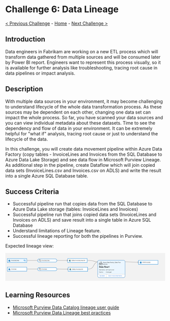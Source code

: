 # Challenge 6: Data Lineage

[< Previous Challenge](./Challenge5.md) - [Home](../README.md) - [Next Challenge >](./Challenge7.md)

## Introduction
Data engineers in Fabrikam are working on a new ETL process which will transform data gathered from multiple sources and will be consumed later by Power BI report. Engineers want to represent this process visually, so it is available for further analysis like troubleshooting, tracing root cause in data pipelines or impact analysis.

## Description
With multiple data sources in your environment, it may become challenging to understand lifecycle of the whole data transformation process. As these sources may be dependent on each other, changing one data set can impact the whole process. So far, you have scanned your data sources and you can view individual metadata about these datasets. Time to see the dependency and flow of data in your environment. It can be extremely helpful for "what if" analysis, tracing root cause or just to understand the lifecycle of the data. 

In this challenge, you will create data movement pipeline within Azure Data Factory (copy tables - InvoiceLines and Invoices from the SQL Database to Azure Data Lake Storage) and see data flow in Microsoft Purview Lineage. As additional step in the pipeline, create Dataflow which will join copied data sets (InvoiceLines.csv and Invoices.csv on ADLS) and write the result into a single Azure SQL Database table.

## Success Criteria
- Successful pipeline run that copies data from the SQL Database to Azure Data Lake storage (tables: InvoiceLines and Invoices)
- Successful pipeline run that joins copied data sets (InvoiceLines and Invoices on ADLS) and save result into a single table in Azure SQL Database
- Understand limitations of Lineage feature.
- Successful lineage reporting for both the pipelines in Purview.

Expected lineage view: 

![screenshot](./screenshotChallenge6.png)

## Learning Resources
- [Microsoft Purview Data Catalog lineage user guide](https://docs.microsoft.com/en-us/azure/purview/catalog-lineage-user-guide)
- [Microsoft Purview Data Lineage best practices](https://docs.microsoft.com/en-us/azure/purview/concept-best-practices-lineage-azure-data-factory)
